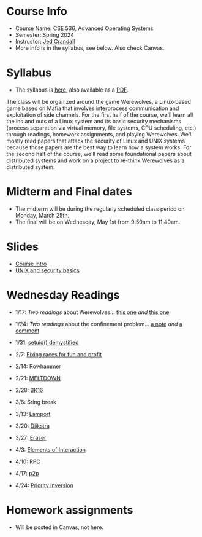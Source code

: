 

# Course Info

- Course Name: CSE 536, Advanced Operating Systems
- Semester: Spring 2024
- Instructor: [Jed Crandall](https://jedcrandall.github.io)
- More info is in the syllabus, see below.  Also check Canvas.

# Syllabus

- The syllabus is [here](syllabus.html), also available as a [PDF](syllabus.pdf).

The class will be organized around the game Werewolves, a Linux-based game
based on Mafia that involves interprocess communication and exploitation of
side channels.  For the first half of the course, we'll learn all the ins and
outs of a Linux system and its basic security mechanisms (process separation
via virtual memory, file systems, CPU scheduling, etc.) through readings,
homework assignments, and playing Werewolves.   We'll mostly read papers that
attack the security of Linux and UNIX systems because those papers are the best
way to learn how a system works.  For the second half of the course, we'll read
some foundational papers about distributed systems and work on a project to
re-think Werewolves as a distributed system.

# Midterm and Final dates

- The midterm will be during the regularly scheduled class period on Monday, March 25th. 
- The final will be on Wednesday, May 1st from 9:50am to 11:40am.

# Slides

- [Course intro](courseintro.pdf)
- [UNIX and security basics](unixandsecbasics.pdf)

# Wednesday Readings


- 1/17: *Two readings* about Werewolves... [this one](CSET12.pdf) *and* [this one](3GSE2014.pdf) 
- 1/24: *Two readings* about the confinement problem... [a note](lampson73.pdf) *and* [a comment](https://dl.acm.org/doi/pdf/10.1145/800213.806537) 
- 1/31: [setuid() demystified](setuid-usenix02.pdf)
- 2/7: [Fixing races for fun and profit](borisov.pdf) 
- 2/14: [Rowhammer](https://googleprojectzero.blogspot.com/2015/03/exploiting-dram-rowhammer-bug-to-gain.html) 
- 2/21: [MELTDOWN](sec18-lipp.pdf) 

- 2/28: [BK16](https://arsenalexperts.com/persistent/resources/pages/BK-Case-Rona-Wilson-Report-II.zip) 
- 3/6: Sring break
- 3/13: [Lamport](time-clocks.pdf) 
- 3/20: [Dijkstra](EWD123.PDF) 
- 3/27: [Eraser](Tocs97.pdf)
- 4/3: [Elements of Interaction](https://dl.acm.org/doi/pdf/10.1145/151233.151240)
- 4/10: [RPC](birrell842.pdf)
- 4/17: [p2p](cacm03.pdf)
- 4/24: [Priority inversion](pathfinder-robotmag.pdf)

# Homework assignments

- Will be posted in Canvas, not here.

